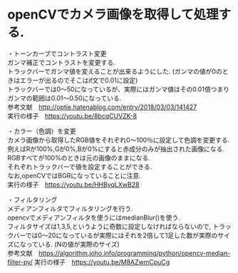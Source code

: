 # openCVでカメラ画像を取得して処理する.

・トーンカーブでコントラスト変更  
ガンマ補正でコントラストを変更する.  
トラックバーでガンマ値を変えることが出来るようにした. (ガンマの値が0のときはエラーが出るのでそこはif文で0.01に設定)   
トラックバーでは0～50になっているが、実際にはガンマ値はその0.01倍つまりガンマの範囲は0.01～0.50になっている.  
参考文献　http://optie.hatenablog.com/entry/2018/03/03/141427  
実行の様子　https://youtu.be/8bcqCUVZK-8

・カラー（色調）を変更  
カメラ画像から取得したRGB値をそれぞれ0～100％に設定して色調を変更する.  
例えばRが100%,Gが0%,Bが0%にすると赤成分のみが抽出された画像になる.  
RGBすべてが100%のときは元の画像のままになる.  
それぞれトラックバーで値を設定することができる.  
なお,openCVではBGRになっていることに注意.  
実行の様子　https://youtu.be/HHByqLXwB28

・フィルタリング  
メディアンフィルタでフィルタリングを行う.  
opencvでメディアンフィルタを使うにはmedianBlur()を使う.  
フィルタサイズは1,3,5,というように奇数に設定しなければならないので, トラックバーでは0～20になっているが実際にはそれを2倍して1足した数が実際のサイズになっている. (Nの値が実際のサイズ)  
参考文献　https://algorithm.joho.info/programming/python/opencv-median-filter-py/
実行の様子　https://youtu.be/M8AZwmCpuCg
